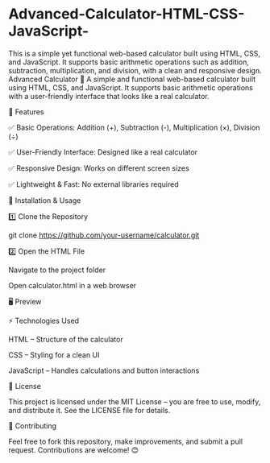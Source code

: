 # Advanced-Calculator-HTML-CSS-JavaScript-
This is a simple yet functional web-based calculator built using HTML, CSS, and JavaScript. It supports basic arithmetic operations such as addition, subtraction, multiplication, and division, with a clean and responsive design.
Advanced Calculator 🧮
A simple and functional web-based calculator built using HTML, CSS, and JavaScript. It supports basic arithmetic operations with a user-friendly interface that looks like a real calculator.

🚀 Features

✅ Basic Operations: Addition (+), Subtraction (-), Multiplication (×), Division (÷)

✅ User-Friendly Interface: Designed like a real calculator

✅ Responsive Design: Works on different screen sizes

✅ Lightweight & Fast: No external libraries required

📌 Installation & Usage

1️⃣ Clone the Repository

git clone https://github.com/your-username/calculator.git

2️⃣ Open the HTML File

Navigate to the project folder

Open calculator.html in a web browser

🖥 Preview


⚡ Technologies Used

HTML – Structure of the calculator

CSS – Styling for a clean UI

JavaScript – Handles calculations and button interactions

📜 License

This project is licensed under the MIT License – you are free to use, modify, and distribute it. See the LICENSE file for details.

🎯 Contributing

Feel free to fork this repository, make improvements, and submit a pull request. Contributions are welcome! 😊


